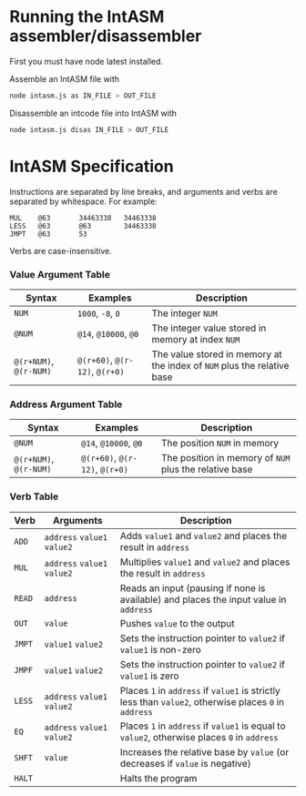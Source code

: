 # Running the IntASM assembler/disassembler
First you must have node latest installed.

Assemble an IntASM file with
```bash
node intasm.js as IN_FILE > OUT_FILE
```
Disassemble an intcode file into IntASM with
```bash
node intasm.js disas IN_FILE > OUT_FILE
```

# IntASM Specification
Instructions are separated by line breaks, and arguments and verbs are separated by whitespace. For example:
```intasm
MUL    @63       34463338   34463338
LESS   @63       @63        34463338
JMPT   @63       53
```
Verbs are case-insensitive.

### Value Argument Table
| Syntax | Examples | Description |
| --- | --- | --- |
| `NUM` | `1000`, `-8`, `0` | The integer `NUM` |
| `@NUM` | `@14`, `@10000`, `@0` |The integer value stored in memory at index `NUM` |
| `@(r+NUM)`, `@(r-NUM)` | `@(r+60)`, `@(r-12)`, `@(r+0)` | The value stored in memory at the index of `NUM` plus the relative base |

### Address Argument Table
| Syntax | Examples | Description |
| --- | --- | --- |
| `@NUM` | `@14`, `@10000`, `@0` | The position `NUM` in memory |
| `@(r+NUM)`, `@(r-NUM)` | `@(r+60)`, `@(r-12)`, `@(r+0)` | The position in memory of `NUM` plus the relative base |

### Verb Table
| Verb | Arguments | Description |
| --- | --- | --- |
| `ADD` | `address` `value1` `value2` | Adds `value1` and `value2` and places the result in `address` |
| `MUL` | `address` `value1` `value2` | Multiplies `value1` and `value2` and places the result in `address` |
| `READ` | `address` | Reads an input (pausing if none is available) and places the input value in `address` |
| `OUT` | `value` | Pushes `value` to the output |
| `JMPT` | `value1` `value2` | Sets the instruction pointer to `value2` if `value1` is non-zero |
| `JMPF` | `value1` `value2` | Sets the instruction pointer to `value2` if `value1` is zero |
| `LESS` | `address` `value1` `value2` | Places `1` in `address` if `value1` is strictly less than `value2`, otherwise places `0` in `address` |
| `EQ` | `address` `value1` `value2` | Places `1` in `address` if `value1` is equal to `value2`, otherwise places `0` in `address` |
| `SHFT` | `value` | Increases the relative base by `value` (or decreases if `value` is negative) |
| `HALT` |  | Halts the program |